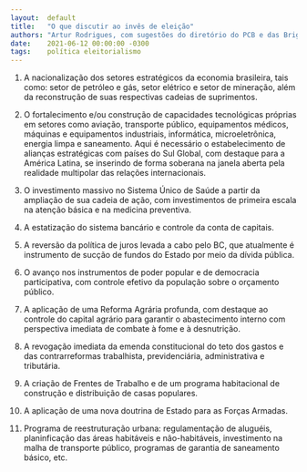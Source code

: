 ```yaml
---
layout:  default
title:   "O que discutir ao invês de eleição"
authors: "Artur Rodrigues, com sugestões do diretório do PCB e das Brigadas Populares"
date:    2021-06-12 00:00:00 -0300
tags:    política eleitorialismo
---
```


1) A nacionalização dos setores estratégicos da economia brasileira, tais como: setor de petróleo e gás, setor elétrico e setor de mineração, além da reconstrução de suas respectivas cadeias de suprimentos.

2) O fortalecimento e/ou construção de capacidades tecnológicas próprias em setores como aviação, transporte público, equipamentos médicos, máquinas e equipamentos industriais, informática, microeletrônica, energia limpa e saneamento. Aqui é necessário o estabelecimento de alianças estratégicas com países do Sul Global, com destaque para a América Latina, se inserindo de forma soberana na janela aberta pela realidade multipolar das relações internacionais.

3) O investimento massivo no Sistema Único de Saúde a partir da ampliação de sua cadeia de ação, com investimentos de primeira escala na atenção básica e na medicina preventiva.

4) A estatização do sistema bancário e controle da conta de capitais.

5) A reversão da política de juros levada a cabo pelo BC, que atualmente é instrumento de sucção de fundos do Estado por meio da dívida pública.

6) O avanço nos instrumentos de poder popular e de democracia participativa, com controle efetivo da população sobre o orçamento público.

7) A aplicação de uma Reforma Agrária profunda, com destaque ao controle do capital agrário para garantir o abastecimento interno com perspectiva imediata de combate à fome e à desnutrição.

8) A revogação imediata da emenda constitucional do teto dos gastos e das contrarreformas trabalhista, previdenciária, administrativa e tributária.

9) A criação de Frentes de Trabalho e de um programa habitacional de construção e distribuição de casas populares.

10) A aplicação de uma nova doutrina de Estado para as Forças Armadas.

11) Programa de reestruturação urbana: regulamentação de aluguéis, planinficação das áreas habitáveis e não-habitáveis, investimento na malha de transporte público, programas de garantia de saneamento básico, etc.
